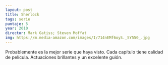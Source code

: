 ```yaml
---
layout: post
title: Sherlock
tags: serie
puntaje: 5
year: 2010
director: Mark Gatiss; Steven Moffat 
img: https://m.media-amazon.com/images/I/714nEMf6oyS._SY550_.jpg
---
```


Probablemente es la mejor serie que haya visto. Cada capítulo tiene calidad de película. Actuaciones brillantes y un excelente guión. 

